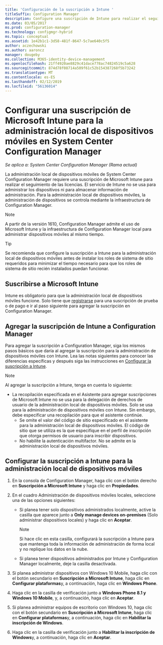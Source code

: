 ```yaml
---
title: 'Configuración de la suscripción a Intune '
titleSuffix: Configuration Manager
description: Configure una suscripción de Intune para realizar el seguimiento de las licencias de la administración local de dispositivos móviles en System Center Configuration Manager.
ms.date: 03/05/2017
ms.prod: configuration-manager
ms.technology: configmgr-hybrid
ms.topic: conceptual
ms.assetid: 1e42b1c1-3d58-481f-8647-5c7ae640c5f5
author: aczechowski
ms.author: aaroncz
manager: dougeby
ms.collection: M365-identity-device-management
ms.openlocfilehash: 21ff4920ae8829c41dace778ac74824519c5a628
ms.sourcegitcommit: 874d78f08714a509f61c52b154387268f5b73242
ms.translationtype: MT
ms.contentlocale: es-ES
ms.lasthandoff: 02/12/2019
ms.locfileid: "56136014"
---
```

# <a name="set-up-a-microsoft-intune-subscription-for-on-premises-mobile-device-management-in-system-center-configuration-manager"></a>Configurar una suscripción de Microsoft Intune para la administración local de dispositivos móviles en System Center Configuration Manager

*Se aplica a: System Center Configuration Manager (Rama actual)*

La administración local de dispositivos móviles de System Center Configuration Manager requiere una suscripción de Microsoft Intune para realizar el seguimiento de las licencias. El servicio de Intune no se usa para administrar los dispositivos ni para almacenar información de administración. Para la administración local de dispositivos móviles, la administración de dispositivos se controla mediante la infraestructura de Configuration Manager.  

> [!NOTE]  
> A partir de la versión 1610, Configuration Manager admite el uso de Microsoft Intune y la infraestructura de Configuration Manager local para administrar dispositivos móviles al mismo tiempo.   

> [!TIP]  
>  Se recomienda que configure la suscripción a Intune para la administración local de dispositivos móviles antes de instalar los roles de sistema de sitio requeridos para minimizar el tiempo necesario para que los roles de sistema de sitio recién instalados puedan funcionar.  

##  <a name="sign-up-for-microsoft-intune"></a>Suscribirse a Microsoft Intune  
 Intune es obligatorio para que la administración local de dispositivos móviles funcione. Solo tiene que [registrarse](http://www.microsoft.com/en-us/server-cloud/products/microsoft-intune/) para una suscripción de prueba o de pago e ir al paso siguiente para agregar la suscripción en Configuration Manager.  

##  <a name="add-the-intune-subscription-to-configuration-manager"></a>Agregar la suscripción de Intune a Configuration Manager  
 Para agregar la suscripción a Configuration Manager, siga los mismos pasos básicos que daría al agregar la suscripción para la administración de dispositivos móviles con Intune. Lea las notas siguientes para conocer las diferencias específicas y después siga las instrucciones en [Configurar la suscripción a Intune](../deploy-use/configure-intune-subscription.md).  

> [!NOTE]
>  Al agregar la suscripción a Intune, tenga en cuenta lo siguiente:  
> 
> - La recopilación especificada en el Asistente para agregar suscripciones de Microsoft Intune no se usa para la delegación de derechos de usuario de la administración local de dispositivos móviles. Solo se usa para la administración de dispositivos móviles con Intune. Sin embargo, debe especificar una recopilación para que el asistente continúe.  
>   -   Se omite el valor del código de sitio especificado en el asistente para la administración local de dispositivos móviles. El código de sitio que se utiliza es la que especifique en el perfil de inscripción que otorga permisos de usuario para inscribir dispositivos.  
>   -   No habilite la autenticación multifactor. No se admite en la administración local de dispositivos móviles.  

##  <a name="configure-the-intune-subscription-for-on-premises-mobile-device-management"></a>Configurar la suscripción a Intune para la administración local de dispositivos móviles  

1. En la consola de Configuration Manager, haga clic con el botón derecho en **Suscripción a Microsoft Intune** y haga clic en **Propiedades**.  

2. En el cuadro Administración de dispositivos móviles locales, seleccione una de las opciones siguientes:

   - Si planea tener solo dispositivos administrados localmente, active la casilla que aparece junto a **Only manage devices on-premises** (Solo administrar dispositivos locales) y haga clic en **Aceptar**.  

     > [!NOTE]  
     >  Si hace clic en esta casilla, configurará la suscripción a Intune para que mantenga toda la información de administración de forma local y no replique los datos en la nube.  

   - Si planea tener dispositivos administrados por Intune y Configuration Manager localmente, deje la casilla desactivada.

3. Si planea administrar dispositivos con Windows 10 Mobile, haga clic con el botón secundario en **Suscripción a Microsoft Intune**, haga clic en **Configurar plataformas**y, a continuación, haga clic en  **Windows Phone**.  

4. Haga clic en la casilla de verificación junto a **Windows Phone 8.1 y Windows 10 Mobile**, y, a continuación, haga clic en **Aceptar**.  

5. Si planea administrar equipos de escritorio con Windows 10, haga clic con el botón secundario en **Suscripción a Microsoft Intune**, haga clic en **Configurar plataformas**y, a continuación, haga clic en **Habilitar la inscripción de Windows**.  

6. Haga clic en la casilla de verificación junto a **Habilitar la inscripción de Windows**y, a continuación, haga clic en **Aceptar**.  

